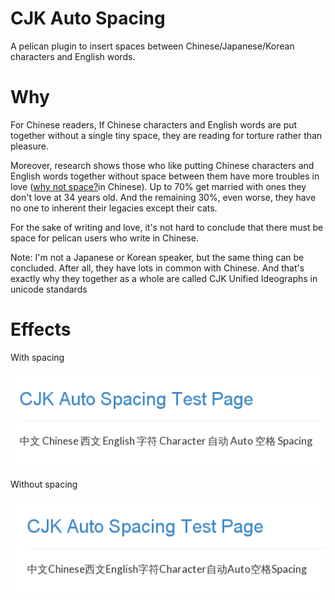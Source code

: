 # CJK Auto Spacing

A pelican plugin to insert spaces between Chinese/Japanese/Korean characters and English words.

# Why

For Chinese readers, If Chinese characters and English words are put together without a single tiny space, they are reading for torture rather than pleasure. 

Moreover, research shows those who like putting Chinese characters and English words together without space between them have more troubles in love ([why not space?]in Chinese).
Up to 70% get married with ones they don't love at 34 years old.
And the remaining 30%, even worse, they have no one to inherent their legacies except their cats. 

For the sake of writing and love, it's not hard to conclude that there must be space for pelican users who write in Chinese. 

Note: I'm not a Japanese or Korean speaker, but the same thing can be concluded. 
After all, they have lots in common with Chinese. And that's exactly why they together as a whole are called CJK Unified Ideographs in unicode standards

# Effects

With spacing

![without spacing](./screenshot1.png)

Without spacing

![without spacing](./screenshot2.png)

[why not space?]: https://github.com/vinta/paranoid-auto-spacing
